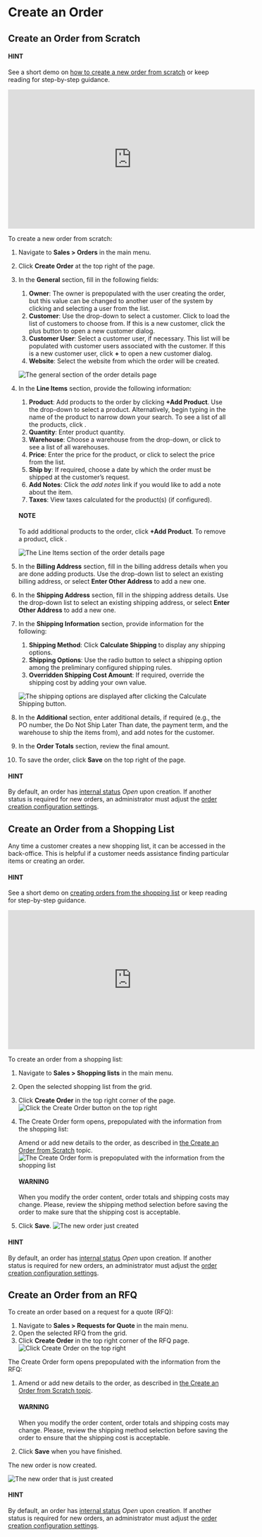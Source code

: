 # Create an Order

<!-- begin -->

## Create an Order from Scratch

#### HINT
See a short demo on <a href="https://academy.oroinc.com/media-library/create-new-order#play=ztwuz7NX1Y4" target="_blank">how to create a new order from scratch</a> or keep reading for step-by-step guidance.

<iframe width="560" height="315" src="https://www.youtube.com/embed/ztwuz7NX1Y4" frameborder="0" allowfullscreen></iframe>

To create a new order from scratch:

1. Navigate to **Sales > Orders** in the main menu.
2. Click **Create Order** at the top right of the page.
3. In the **General** section, fill in the following fields:
   1. **Owner**: The owner is prepopulated with the user creating the order, but this value can be changed to another user of the system by clicking <i class="fa fa-bars fa-lg" aria-hidden="true"></i> and selecting a user from the list.
   2. **Customer**: Use the drop-down to select a customer. Click <i class="fa fa-bars fa-lg" aria-hidden="true"></i> to load the list of customers to choose from.  If this is a new customer, click the plus button to open a new customer dialog.
   3. **Customer User**: Select a customer user, if necessary. This list will be populated with customer users associated with the customer. If this is a new customer user, click **+** to open a new customer dialog.
   4. **Website**: Select the website from which the order will be created.

   ![The general section of the order details page](user/img/sales/orders/orders_create_general.png)
4. In the **Line Items** section, provide the following information:
   1. **Product**: Add products to the order by clicking **+Add Product**. Use the drop-down to select a product. Alternatively, begin typing in the name of the product to narrow down your search. To see a list of all the products, click <i class="fa fa-bars fa-lg" aria-hidden="true"></i>.
   2. **Quantity**: Enter product quantity.
   3. **Warehouse**: Choose a warehouse from the drop-down, or click <i class="fa fa-bars fa-lg" aria-hidden="true"></i> to see a list of all warehouses.
   4. **Price**: Enter the price for the product, or click <i class="fa fa-bars fa-lg" aria-hidden="true"></i> to select the price from the list.
   5. **Ship by**: If required, choose a date by which the order must be shipped at the customer’s request.
   6. **Add Notes**: Click the *add notes* link if you would like to add a note about the item.
   7. **Taxes**: View taxes calculated for the product(s) (if configured).

   #### NOTE
   To add additional products to the order, click **+Add Product**. To remove a product, click <i class="fa fa-times fa-lg" aria-hidden="true"></i>.

   ![The Line Items section of the order details page](user/img/sales/orders/orders_create_lineitems.png)
5. In the **Billing Address** section, fill in the billing address details when you are done adding products. Use the drop-down list to select an existing billing address, or select **Enter Other Address** to add a new one.
6. In the **Shipping Address** section, fill in the shipping address details. Use the drop-down list to select an existing shipping address, or select **Enter Other Address** to add a new one.
7. In the **Shipping Information** section, provide information for the following:
   1. **Shipping Method**: Click **Calculate Shipping** to display any shipping options.
   2. **Shipping Options**:  Use the radio button to select a shipping option among the preliminary configured shipping rules.
   3. **Overridden Shipping Cost Amount**: If required, override the shipping cost by adding your own value.

   ![The shipping options are displayed after clicking the Calculate Shipping button.](user/img/sales/orders/orders_create_shippinginfo2.png)
8. In the **Additional** section, enter additional details, if required (e.g., the PO number, the Do Not Ship Later Than date, the payment term, and the warehouse to ship the items from), and add notes for the customer.
9. In the **Order Totals** section, review the final amount.
10. To save the order, click **Save** on the top right of the page.

#### HINT
By default, an order has [internal status](statuses.md#doc-orders-statuses-internal) *Open* upon creation. If another status is required for new orders, an administrator must adjust the [order creation configuration settings](../../system/configuration/commerce/orders/global-order-automation.md#configuration-commerce-orders).

<!-- finish -->
<!-- begin -->

## Create an Order from a Shopping List

Any time a customer creates a new shopping list, it can be accessed in the back-office. This is helpful if a customer needs assistance finding particular items or creating an order.

#### HINT
See a short demo on <a href="https://academy.oroinc.com/media-library/create-order-shopping-list#play=w7NXMifQZnI" target="_blank">creating orders from the shopping list</a> or keep reading for step-by-step guidance.

<iframe width="560" height="315" src="https://www.youtube.com/embed/w7NXMifQZnI" frameborder="0" allowfullscreen></iframe>

To create an order from a shopping list:

1. Navigate to **Sales > Shopping lists** in the main menu.
2. Open the selected shopping list from the grid.
3. Click **Create Order** in the top right corner of the page.
   ![Click the Create Order button on the top right](user/img/sales/orders/CreateOrderFormSL.png)
4. The Create Order form opens, prepopulated with the information from the shopping list:

   Amend or add new details to the order, as described in [the Create an Order from Scratch](#user-guide-sales-orders-create) topic.
   ![The Create Order form is prepopulated with the information from the shopping list](user/img/sales/orders/orders_create_fromshoppinglist1.png)

   #### WARNING
   When you modify the order content, order totals and shipping costs may change. Please, review the shipping method selection before saving the order to make sure that the shipping cost is acceptable.
5. Click **Save**.
   ![The new order just created](user/img/sales/orders/orders_create_fromshoppinglist2.png)

#### HINT
By default, an order has [internal status](statuses.md#doc-orders-statuses-internal) *Open* upon creation. If another status is required for new orders, an administrator must adjust the [order creation configuration settings](../../system/configuration/commerce/orders/global-order-automation.md#configuration-commerce-orders).

<!-- finish -->
<!-- begin -->

## Create an Order from an RFQ

To create an order based on a request for a quote (RFQ):

1. Navigate to **Sales > Requests for Quote** in the main menu.
2. Open the selected RFQ from the grid.
3. Click **Create Order** in the top right corner of the RFQ page.
   ![Click Create Order on the top right](user/img/sales/orders/CreateOrderFromRFQ.png)

The Create Order form opens prepopulated with the information from the RFQ:

1. Amend or add new details to the order, as described in [the Create an Order from Scratch topic](#user-guide-sales-orders-create).

   #### WARNING
   When you modify the order content, order totals and shipping costs may change. Please, review the shipping method selection before saving the order to ensure that the shipping cost is acceptable.
2. Click **Save** when you have finished.

The new order is now created.

![The new order that is just created](user/img/sales/orders/orders_create_fromrfq2.png)

#### HINT
By default, an order has [internal status](statuses.md#doc-orders-statuses-internal) *Open* upon creation. If another status is required for new orders, an administrator must adjust the [order creation configuration settings](../../system/configuration/commerce/orders/global-order-automation.md#configuration-commerce-orders).

<!-- finish -->
<!-- fa-bars = fa-navicon -->
<!-- Ic Tiles is used as Set As Default in saved views, and as tiles in display layout options -->
<!-- IcPencil refers to Rename in Commerce and Inline Editing in CRM -->
<!-- Check mark in the square. -->
<!-- SortDesc is also used as drop-down arrow -->
